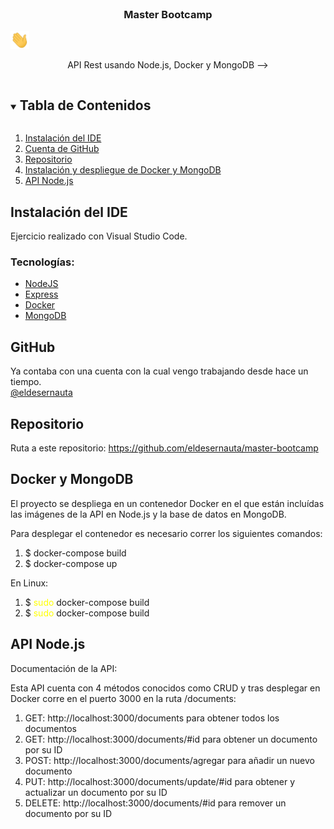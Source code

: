 <!-- HEADER -->
<br />
<p align="center">
  <h3 align="center">Master Bootcamp</h3>
    <img src="https://raw.githubusercontent.com/ABSphreak/ABSphreak/master/gifs/Hi.gif" style="width:30px; margin: auto;">
  <p align="center">
    API Rest usando Node.js, Docker y MongoDB
    -->
  </p>
</p>

<!-- TABLE OF CONTENTS -->
<details open="open">
  <summary><h2 style="display: inline-block">Tabla de Contenidos</h2></summary>
  <ol>
    <li><a href="#instalacion-del-ide">Instalación del IDE</a></li>
    <li><a href="#github">Cuenta de GitHub</a></li>      
    <li><a href="#repositorio">Repositorio</a></li>
    <li><a href="#docker-y-mongodb">Instalación y despliegue de Docker y MongoDB</a></li>
    <li><a href="#api-nodejs">API Node.js</a></li>
  </ol>
</details>

<!-- IDE Installation -->

## Instalación del IDE

Ejercicio realizado con Visual Studio Code.

### Tecnologías:

- [NodeJS](https://nodejs.org/es/)
- [Express](https://expressjs.com/es/)
- [Docker](https://docker.com/)
- [MongoDB](https://mongodb.com/)

<!-- GitHub -->

## GitHub

Ya contaba con una cuenta con la cual vengo trabajando desde hace un tiempo.<br>
<a href="https://github.com/eldesernauta" target="_blank">@eldesernauta</a>

<!-- Repository -->

## Repositorio

Ruta a este repositorio:
<a href="https://github.com/eldesernauta/master-bootcamp" target="_blank">https://github.com/eldesernauta/master-bootcamp</a>

<!-- docker-mongo -->

## Docker y MongoDB

El proyecto se despliega en un contenedor Docker en el que están incluídas las imágenes de la API en Node.js y la base de datos en MongoDB.

Para desplegar el contenedor es necesario correr los siguientes comandos:

<ol>
    <li>$ docker-compose build</li>
    <li>$ docker-compose up</li>   
</ol>

En Linux:
<ol>
    <li>$ <span style="color:yellow">sudo</span> docker-compose build</li>
    <li>$ <span style="color:yellow">sudo</span> docker-compose build</li>   
</ol>

<!-- api-node.js -->

## API Node.js

Documentación de la API:

Esta API cuenta con 4 métodos conocidos como CRUD y tras desplegar en Docker corre en el puerto 3000 en la ruta /documents:

<ol>
    <li>GET: http://localhost:3000/documents para obtener todos los documentos</li>
    <li>GET: http://localhost:3000/documents/#id para obtener un documento por su ID</li>
    <li>POST: http://localhost:3000/documents/agregar para añadir un nuevo documento</li>
    <li>PUT: http://localhost:3000/documents/update/#id para obtener y actualizar un documento por su ID</li>
    <li>DELETE: http://localhost:3000/documents/#id para remover un documento por su ID</li>
</ol>

